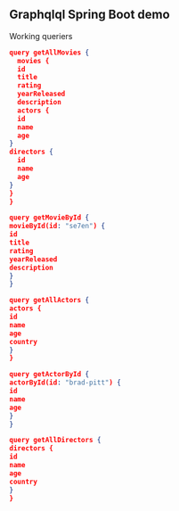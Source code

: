 ## Graphqlql Spring Boot demo

Working queriers

```json
query getAllMovies {
  movies {
  id
  title
  rating
  yearReleased
  description
  actors {
  id
  name
  age
}
directors {
  id
  name
  age
}
}
}

query getMovieById {
movieById(id: "se7en") {
id
title
rating
yearReleased
description
}
}

query getAllActors {
actors {
id
name
age
country
}
}

query getActorById {
actorById(id: "brad-pitt") {
id
name
age
}
}

query getAllDirectors {
directors {
id
name
age
country
}
}
```







































































































































